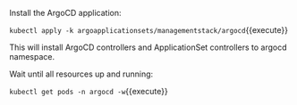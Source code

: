 Install the ArgoCD application:

`kubectl apply -k argoapplicationsets/managementstack/argocd`{{execute}}

This will install ArgoCD controllers and ApplicationSet controllers to argocd namespace.

Wait until all resources up and running:

`kubectl get pods -n argocd -w`{{execute}}

